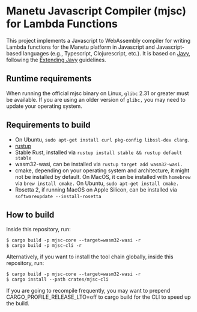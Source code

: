 # Manetu Javascript Compiler (mjsc) for Lambda Functions

This project implements a Javascript to WebAssembly compiler for writing Lambda functions for the Manetu platform in Javascript and Javascript-based languages (e.g., Typescript, Clojurescript, etc.).  It is based on [Javy](https://github.com/bytecodealliance/javy), following the [Extending Javy](https://github.com/bytecodealliance/javy/blob/main/docs/extending.md) guidelines.

## Runtime requirements

When running the official mjsc binary on Linux, `glibc` 2.31 or greater must be available.  If you are using an older version of `glibc,` you may need to update your operating system.

## Requirements to build

- On Ubuntu, `sudo apt-get install curl pkg-config libssl-dev clang.`
- [rustup](https://rustup.rs/)
- Stable Rust, installed via `rustup install stable && rustup default stable`
- wasm32-wasi, can be installed via `rustup target add wasm32-wasi.`
- cmake, depending on your operating system and architecture, it might not be
  installed by default.  On MacOS, it can be installed with `homebrew` via `brew
  install cmake.`  On Ubuntu, `sudo apt-get install cmake.`
- Rosetta 2, if running MacOS on Apple Silicon, can be installed via
  `softwareupdate --install-rosetta`

## How to build

Inside this repository, run:
```
$ cargo build -p mjsc-core --target=wasm32-wasi -r
$ cargo build -p mjsc-cli -r
```

Alternatively, if you want to install the tool chain globally, inside this repository, run:
```
$ cargo build -p mjsc-core --target=wasm32-wasi -r
$ cargo install --path crates/mjsc-cli
```
If you are going to recompile frequently, you may want to prepend CARGO_PROFILE_RELEASE_LTO=off to cargo build for the CLI to speed up the build.